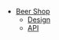 * [Beer Shop](README.md)
  * [Design](design.md)
  * [API](https://go-kratos.github.io/beer-shop/api.html)